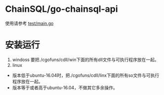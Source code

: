 # ChainSQL/go-chainsql-api

使用请参考 [test/main.go](./test/main.go)

# 安装运行
1. windoss
要把./cgofuns/cdll/win下面的所有dll文件与可执行程序放在一起。
2. linux
- 版本低于ubuntu-16.04时，把./cgofuns/cdll/linx下面的所有so文件与可执行程序放在一起。
- 版本等于或者高于ubuntu-16.04，不做其它多余操作。